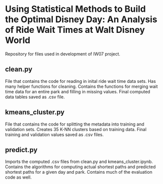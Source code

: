 # Using Statistical Methods to Build the Optimal Disney Day: An Analysis of Ride Wait Times at Walt Disney World
Repository for files used in development of IW07 project. 

## clean.py
File that contains the code for reading in inital ride wait time data sets. Has many helper functions for cleaning. Contains the functions for merging wait time data for an entire park and filling in missing values. Final computed data tables saved as .csv file.

## kmeans_cluster.py
File that contains the code for splitting the metadata into training and validation sets. Creates 35 K-NN clusters based on training data. Final training and validation values saved as .csv files. 

## predict.py
Imports the computed .csv files from clean.py and kmeans_cluster.ipynb. Contains the algorithms for computing actual shortest paths and predicted shortest paths for a given day and park. Contains much of the evaluation code as well. 
